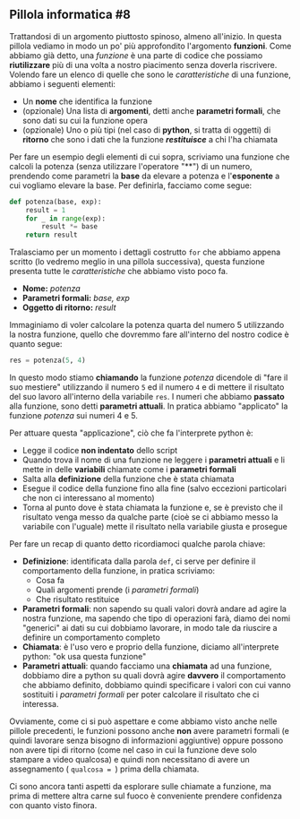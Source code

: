 ## Pillola informatica #8

Trattandosi di un argomento piuttosto spinoso, almeno all'inizio. In questa pillola vediamo in modo un po' più approfondito l'argomento **funzioni**. Come abbiamo già detto, una *funzione* è una parte di codice che possiamo **riutilizzare** più di una volta a nostro piacimento senza doverla riscrivere. Volendo fare un elenco di quelle che sono le *caratteristiche* di una funzione, abbiamo i seguenti elementi:

- Un **nome** che identifica la funzione
- (opzionale) Una lista di **argomenti**, detti anche **parametri formali**, che sono dati su cui la funzione opera
- (opzionale) Uno o più tipi (nel caso di **python**, si tratta di oggetti) di **ritorno** che sono i dati che la funzione ***restituisce*** a chi l'ha chiamata

Per fare un esempio degli elementi di cui sopra, scriviamo una funzione che calcoli la potenza (senza utilizzare l'operatore "\*\*") di un numero, prendendo come parametri la **base** da elevare a potenza e l'**esponente** a cui vogliamo elevare la base. Per definirla, facciamo come segue:

```python
def potenza(base, exp):
    result = 1
    for _ in range(exp):
        result *= base
    return result
```

Tralasciamo per un momento i dettagli costrutto `for` che abbiamo appena scritto (lo vedremo meglio in una pillola successiva), questa funzione presenta tutte le *caratteristiche* che abbiamo visto poco fa.
- **Nome:** *potenza*
- **Parametri formali:** *base, exp*
- **Oggetto di ritorno:** *result*

Immaginiamo di voler calcolare la potenza quarta del numero 5 utilizzando la nostra funzione, quello che dovremmo fare all'interno del nostro codice è quanto segue:

```python
res = potenza(5, 4)
```

In questo modo stiamo **chiamando** la funzione *potenza* dicendole di "fare il suo mestiere" utilizzando il numero `5` ed il numero `4` e di mettere il risultato del suo lavoro all'interno della variabile `res`. I numeri che abbiamo **passato** alla funzione, sono detti **parametri attuali**. In pratica abbiamo "applicato" la funzione *potenza* sui numeri 4 e 5.

Per attuare questa "applicazione", ciò che fa l'interprete python è:

- Legge il codice **non indentato** dello script
- Quando trova il nome di una funzione ne leggere i **parametri attuali** e li mette in delle **variabili** chiamate come i **parametri formali**
- Salta alla **definizione** della funzione che è stata chiamata
- Esegue il codice della funzione fino alla fine (salvo eccezioni particolari che non ci interessano al momento)
- Torna al punto dove è stata chiamata la funzione e, se è previsto che il risultato venga messo da qualche parte (cioè se ci abbiamo messo la variabile con l'uguale) mette il risultato nella variabile giusta e prosegue

Per fare un recap di quanto detto ricordiamoci qualche parola chiave:
- **Definizione**: identificata dalla parola `def`, ci serve per definire il comportamento della funzione, in pratica scriviamo:
    - Cosa fa
    - Quali argomenti prende (i *parametri formali*)
    - Che risultato restituice
- **Parametri formali**: non sapendo su quali valori dovrà andare ad agire la nostra funzione, ma sapendo che tipo di operazioni farà, diamo dei nomi "generici" ai dati su cui dobbiamo lavorare, in modo tale da riuscire a definire un comportamento completo
- **Chiamata**: è l'uso vero e proprio della funzione, diciamo all'interprete python: "ok usa questa funzione"
- **Parametri attuali**: quando facciamo una **chiamata** ad una funzione, dobbiamo dire a python su quali dovrà agire **davvero** il comportamento che abbiamo definito, dobbiamo quindi specificare i valori con cui vanno sostituiti i *parametri formali* per poter calcolare il risultato che ci interessa.

Ovviamente, come ci si può aspettare e come abbiamo visto anche nelle pillole precedenti, le funzioni possono anche **non** avere parametri formali (e quindi lavorare senza bisogno di informazioni aggiuntive) oppure possono non avere tipi di ritorno (come nel caso in cui la funzione deve solo stampare a video qualcosa) e quindi non necessitano di avere un assegnamento ( `qualcosa = `) prima della chiamata.

Ci sono ancora tanti aspetti da esplorare sulle chiamate a funzione, ma prima di mettere altra carne sul fuoco è conveniente prendere confidenza con quanto visto finora.